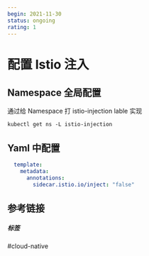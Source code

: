 ```yaml
---
begin: 2021-11-30
status: ongoing
rating: 1
---
```


# 配置 Istio 注入

## Namespace 全局配置

通过给 Namespace 打 istio-injection lable 实现

`kubectl get ns -L istio-injection`

## Yaml 中配置

```yaml
  template:
    metadata:
      annotations:
        sidecar.istio.io/inject: "false"
```


## 参考链接


##### 标签
#cloud-native
